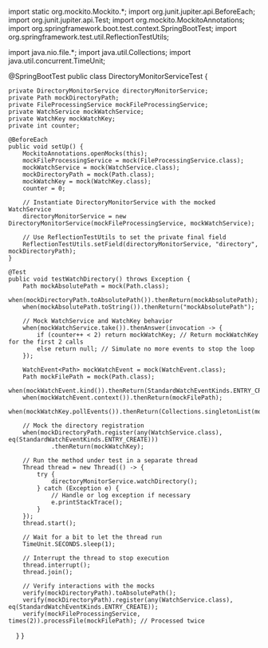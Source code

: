import static org.mockito.Mockito.*;
import org.junit.jupiter.api.BeforeEach;
import org.junit.jupiter.api.Test;
import org.mockito.MockitoAnnotations;
import org.springframework.boot.test.context.SpringBootTest;
import org.springframework.test.util.ReflectionTestUtils;

import java.nio.file.*;
import java.util.Collections;
import java.util.concurrent.TimeUnit;

@SpringBootTest
public class DirectoryMonitorServiceTest {

    private DirectoryMonitorService directoryMonitorService;
    private Path mockDirectoryPath;
    private FileProcessingService mockFileProcessingService;
    private WatchService mockWatchService;
    private WatchKey mockWatchKey;
    private int counter;

    @BeforeEach
    public void setUp() {
        MockitoAnnotations.openMocks(this);
        mockFileProcessingService = mock(FileProcessingService.class);
        mockWatchService = mock(WatchService.class);
        mockDirectoryPath = mock(Path.class);
        mockWatchKey = mock(WatchKey.class);
        counter = 0;

        // Instantiate DirectoryMonitorService with the mocked WatchService
        directoryMonitorService = new DirectoryMonitorService(mockFileProcessingService, mockWatchService);

        // Use ReflectionTestUtils to set the private final field
        ReflectionTestUtils.setField(directoryMonitorService, "directory", mockDirectoryPath);
    }

    @Test
    public void testWatchDirectory() throws Exception {
        Path mockAbsolutePath = mock(Path.class);
        when(mockDirectoryPath.toAbsolutePath()).thenReturn(mockAbsolutePath);
        when(mockAbsolutePath.toString()).thenReturn("mockAbsolutePath");

        // Mock WatchService and WatchKey behavior
        when(mockWatchService.take()).thenAnswer(invocation -> {
            if (counter++ < 2) return mockWatchKey; // Return mockWatchKey for the first 2 calls
            else return null; // Simulate no more events to stop the loop
        });

        WatchEvent<Path> mockWatchEvent = mock(WatchEvent.class);
        Path mockFilePath = mock(Path.class);
        when(mockWatchEvent.kind()).thenReturn(StandardWatchEventKinds.ENTRY_CREATE);
        when(mockWatchEvent.context()).thenReturn(mockFilePath);
        when(mockWatchKey.pollEvents()).thenReturn(Collections.singletonList(mockWatchEvent));

        // Mock the directory registration
        when(mockDirectoryPath.register(any(WatchService.class), eq(StandardWatchEventKinds.ENTRY_CREATE)))
                .thenReturn(mockWatchKey);

        // Run the method under test in a separate thread
        Thread thread = new Thread(() -> {
            try {
                directoryMonitorService.watchDirectory();
            } catch (Exception e) {
                // Handle or log exception if necessary
                e.printStackTrace();
            }
        });
        thread.start();

        // Wait for a bit to let the thread run
        TimeUnit.SECONDS.sleep(1);

        // Interrupt the thread to stop execution
        thread.interrupt();
        thread.join();

        // Verify interactions with the mocks
        verify(mockDirectoryPath).toAbsolutePath();
        verify(mockDirectoryPath).register(any(WatchService.class), eq(StandardWatchEventKinds.ENTRY_CREATE));
        verify(mockFileProcessingService, times(2)).processFile(mockFilePath); // Processed twice
    }
}
